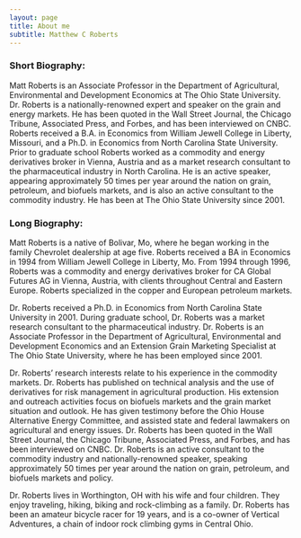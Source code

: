 ```yaml
---
layout: page
title: About me
subtitle: Matthew C Roberts
---
```


### Short Biography:

Matt Roberts is an Associate Professor in the Department of Agricultural, Environmental and Development Economics at The Ohio State University. Dr. Roberts is a nationally-renowned expert and speaker on the grain and energy markets. He has been quoted in the Wall Street Journal, the Chicago Tribune, Associated Press, and Forbes, and has been interviewed on CNBC. Roberts received a B.A. in Economics from William Jewell College in Liberty, Missouri, and a Ph.D. in Economics from North Carolina State University. Prior to graduate school Roberts worked as a commodity and energy derivatives broker in Vienna, Austria and as a market research consultant to the pharmaceutical industry in North Carolina. He is an active speaker, appearing approximately 50 times per year around the nation on grain, petroleum, and biofuels markets, and is also an active consultant to the commodity industry. He has been at The Ohio State University since 2001.

### Long Biography:

Matt Roberts is a native of Bolivar, Mo, where he began working in the family Chevrolet dealership at age five. Roberts received a BA in Economics in 1994 from William Jewell College in Liberty, Mo. From 1994 through 1996, Roberts was a commodity and energy derivatives broker for CA Global Futures AG in Vienna, Austria, with clients throughout Central and Eastern Europe. Roberts specialized in the copper and European petroleum markets.

Dr. Roberts received a Ph.D. in Economics from North Carolina State University in 2001. During graduate school, Dr. Roberts was a market research consultant to the pharmaceutical industry. Dr. Roberts is an Associate Professor in the Department of Agricultural, Environmental and Development Economics and an Extension Grain Marketing Specialist at The Ohio State University, where he has been employed since 2001.

Dr. Roberts’ research interests relate to his experience in the commodity markets. Dr. Roberts has published on technical analysis and the use of derivatives for risk management in agricultural production. His extension and outreach activities focus on biofuels markets and the grain market situation and outlook. He has given testimony before the Ohio House Alternative Energy Committee, and assisted state and federal lawmakers on agricultural and energy issues. Dr. Roberts has been quoted in the Wall Street Journal, the Chicago Tribune, Associated Press, and Forbes, and has been interviewed on CNBC. Dr. Roberts is an active consultant to the commodity industry and nationally-renowned speaker, speaking approximately 50 times per year around the nation on grain, petroleum, and biofuels markets and policy.

Dr. Roberts lives in Worthington, OH with his wife and four children. They enjoy traveling, hiking, biking and rock-climbing as a family. Dr. Roberts has been an amateur bicycle racer for 19 years, and is a co-owner of Vertical Adventures, a chain of indoor rock climbing gyms in Central Ohio.
